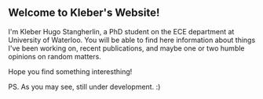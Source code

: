 ## Welcome to Kleber's Website!

I'm Kleber Hugo Stangherlin, a PhD student on the ECE department at University of Waterloo. You will be able to find here information about things I've been working on, recent publications, and maybe one or two humble opinions on random matters.

Hope you find something interesthing!

PS. As you may see, still under development. :)
